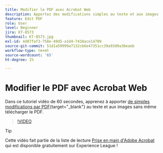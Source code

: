 ```yaml
---
title: Modifier le PDF avec Acrobat Web
description: Apportez des modifications simples au texte et aux images sans même télécharger le PDF
feature: Edit PDF
role: User
level: Beginner
jira: KT-8573
thumbnail: KT-8573.jpg
exl-id: 4d87faf3-758e-49d5-a1d4-7418ace14709
source-git-commit: 51d1a59999a7132cb6e47351cc39a93d9a38eaeb
workflow-type: tm+mt
source-wordcount: '65'
ht-degree: 1%

---
```


# Modifier le PDF avec Acrobat Web

Dans ce tutoriel vidéo de 60 secondes, apprenez à apporter [de simples modifications par PDF](https://www.adobe.com/fr/acrobat/online/pdf-editor.html){target="_blank"} au texte et aux images sans même télécharger le PDF.

>[!VIDEO](https://video.tv.adobe.com/v/336362?quality=12&learn=on&hidetitle=true)

>[!TIP]
>
>Cette vidéo fait partie de la liste de lecture [Prise en main d&#39;Adobe Acrobat](https://experienceleague.adobe.com/en/playlists/acrobat-get-started-business-users) qui est disponible gratuitement sur Experience League !
